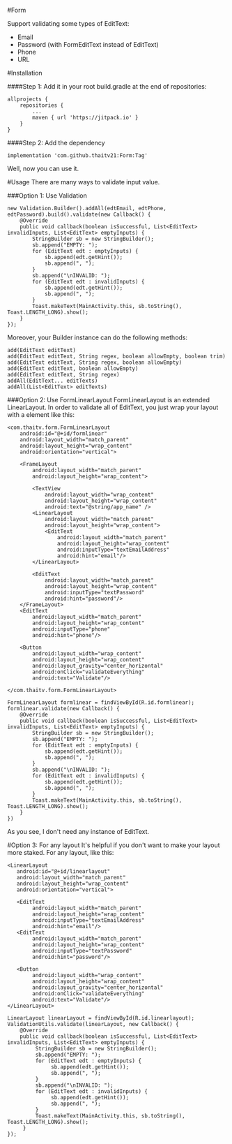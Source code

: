 #Form

Support validating some types of EditText:
- Email
- Password (with FormEditText instead of EditText)
- Phone
- URL

#Installation

####Step 1: Add it in your root build.gradle at the end of repositories:
```
allprojects {
	repositories {
		...
		maven { url 'https://jitpack.io' }
	}
}
```

####Step 2: Add the dependency
```
implementation 'com.github.thaitv21:Form:Tag'
```

Well, now you can use it.

#Usage
There are many ways to validate input value.

###Option 1: Use Validation
```
new Validation.Builder().addAll(edtEmail, edtPhone, edtPassword).build().validate(new Callback() {
    @Override
    public void callback(boolean isSuccessful, List<EditText> invalidInputs, List<EditText> emptyInputs) {
        StringBuilder sb = new StringBuilder();
        sb.append("EMPTY: ");
        for (EditText edt : emptyInputs) {
            sb.append(edt.getHint());
            sb.append(", ");
        }
        sb.append("\nINVALID: ");
        for (EditText edt : invalidInputs) {
            sb.append(edt.getHint());
            sb.append(", ");
        }
        Toast.makeText(MainActivity.this, sb.toString(), Toast.LENGTH_LONG).show();
    }
});
```
Moreover, your Builder instance can do the following methods:
```
add(EditText editText)
add(EditText editText, String regex, boolean allowEmpty, boolean trim)
add(EditText editText, String regex, boolean allowEmpty)
add(EditText editText, boolean allowEmpty)
add(EditText editText, String regex)
addAll(EditText... editTexts)
addAll(List<EditText> editTexts)
```

###Option 2: Use FormLinearLayout
FormLinearLayout is an extended LinearLayout. In order to validate all of EditText, you just wrap your layout with a element <FormLinearLayout> like this:
```angular2html
<com.thaitv.form.FormLinearLayout
    android:id="@+id/formlinear"
    android:layout_width="match_parent"
    android:layout_height="wrap_content"
    android:orientation="vertical">

    <FrameLayout
        android:layout_width="match_parent"
        android:layout_height="wrap_content">

        <TextView
            android:layout_width="wrap_content"
            android:layout_height="wrap_content"
            android:text="@string/app_name" />
        <LinearLayout
            android:layout_width="match_parent"
            android:layout_height="wrap_content">
            <EditText
                android:layout_width="match_parent"
                android:layout_height="wrap_content"
                android:inputType="textEmailAddress"
                android:hint="email"/>
        </LinearLayout>

        <EditText
            android:layout_width="match_parent"
            android:layout_height="wrap_content"
            android:inputType="textPassword"
            android:hint="password"/>
    </FrameLayout>
    <EditText
        android:layout_width="match_parent"
        android:layout_height="wrap_content"
        android:inputType="phone"
        android:hint="phone"/>

    <Button
        android:layout_width="wrap_content"
        android:layout_height="wrap_content"
        android:layout_gravity="center_horizontal"
        android:onClick="validateEverything"
        android:text="Validate"/>

</com.thaitv.form.FormLinearLayout>
```  

```
FormLinearLayout formlinear = findViewById(R.id.formlinear);
formlinear.validate(new Callback() {
    @Override
    public void callback(boolean isSuccessful, List<EditText> invalidInputs, List<EditText> emptyInputs) {
        StringBuilder sb = new StringBuilder();
        sb.append("EMPTY: ");
        for (EditText edt : emptyInputs) {
            sb.append(edt.getHint());
            sb.append(", ");
        }
        sb.append("\nINVALID: ");
        for (EditText edt : invalidInputs) {
            sb.append(edt.getHint());
            sb.append(", ");
        }
        Toast.makeText(MainActivity.this, sb.toString(), Toast.LENGTH_LONG).show();
    }
})
```

As you see, I don't need any instance of EditText.

#Option 3: For any layout
It's helpful if you don't want to make your layout more staked.
For any layout, like this:
```
<LinearLayout
   android:id="@+id/linearlayout"
   android:layout_width="match_parent"
   android:layout_height="wrap_content"
   android:orientation="vertical">

   <EditText
        android:layout_width="match_parent"
        android:layout_height="wrap_content"
        android:inputType="textEmailAddress"
        android:hint="email"/>
   <EditText
        android:layout_width="match_parent"
        android:layout_height="wrap_content"
        android:inputType="textPassword"
        android:hint="password"/>

   <Button
        android:layout_width="wrap_content"
        android:layout_height="wrap_content"
        android:layout_gravity="center_horizontal"
        android:onClick="validateEverything"
        android:text="Validate"/>
</LinearLayout>
```

```
LinearLayout linearLayout = findViewById(R.id.linearlayout);
ValidationUtils.validate(linearLayout, new Callback() {
    @Override
    public void callback(boolean isSuccessful, List<EditText> invalidInputs, List<EditText> emptyInputs) {
         StringBuilder sb = new StringBuilder();
         sb.append("EMPTY: ");
         for (EditText edt : emptyInputs) {
              sb.append(edt.getHint());
              sb.append(", ");
         }
         sb.append("\nINVALID: ");
         for (EditText edt : invalidInputs) {
              sb.append(edt.getHint());
              sb.append(", ");
         }
         Toast.makeText(MainActivity.this, sb.toString(), Toast.LENGTH_LONG).show();
     }
});
```



